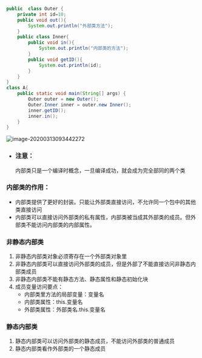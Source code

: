 ```java
public  class Outer {
    private int id=10;
    public void out(){
        System.out.println("外部类方法");
    }
    public class Inner{
        public void in(){
            System.out.println("内部类的方法");
        }
        public void getID(){
            System.out.println(id);
        }
    }
}
class A{
    public static void main(String[] args) {
        Outer outer = new Outer();
        Outer.Inner inner = outer.new Inner();
        inner.getID();
        inner.in();
    }
}
```

![image-20200313093442272](C:\Users\86159\AppData\Roaming\Typora\typora-user-images\image-20200313093442272.png)

* ### **注意：**

  内部类只是一个编译时概念，一旦编译成功，就会成为完全部同的两个类



### 内部类的作用：

* 内部类提供了更好的封装。只能让外部类直接访问，不允许同一个包中的其他类直接访问
* 内部类可以直接访问外部类的私有属性，内部类被当成其外部类的成员。但外部类不能访问内部类的内部属性。



### 非静态内部类

1. 非静态内部类对象必须寄存在一个外部类对象里
2. 非静态内部类可以直接访问外部类的成员，但是外部了不能直接访问非静态内部类成员
3. 非静态内部类不能有静态方法、静态属性和静态初始化块
4. 成员变量访问要点：
   * 内部类里方法的局部变量：变量名
   * 内部类属性：this.变量名
   * 外部类属性：外部类名.this.变量名



### 静态内部类

1. 静态内部类可以访问外部类的静态成员，不能访问外部类的普通成员
2. 静态内部类看作外部类的一个静态成员